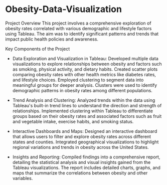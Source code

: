 # Obesity-Data-Visualization

Project Overview
This project involves a comprehensive exploration of obesity rates correlated with various demographic and lifestyle factors using Tableau. The aim was to identify significant patterns and trends that impact public health policies and awareness.

Key Components of the Project
- Data Exploration and Visualization in Tableau:
Developed multiple data visualizations to explore relationships between obesity and factors such as smoking, physical activity, and dietary habits.
Created scatter plots comparing obesity rates with other health metrics like diabetes rates, and lifestyle choices.
Employed clustering to segment data into meaningful groups for deeper analysis. Clusters were used to identify demographic patterns in obesity rates among different populations.

- Trend Analysis and Clustering:
Analyzed trends within the data using Tableau's built-in trend lines to understand the direction and strength of relationships.
Implemented clustering within Tableau to differentiate groups based on their obesity rates and associated factors such as fruit and vegetable intake, exercise habits, and smoking status.

- Interactive Dashboards and Maps:
Designed an interactive dashboard that allows users to filter and explore obesity rates across different states and counties.
Integrated geographical visualizations to highlight regional variations and trends in obesity across the United States.

- Insights and Reporting:
Compiled findings into a comprehensive report, detailing the statistical analysis and visual insights gained from the Tableau visualizations.
The report includes detailed charts, graphs, and maps that summarize the correlations between obesity and other variables.
